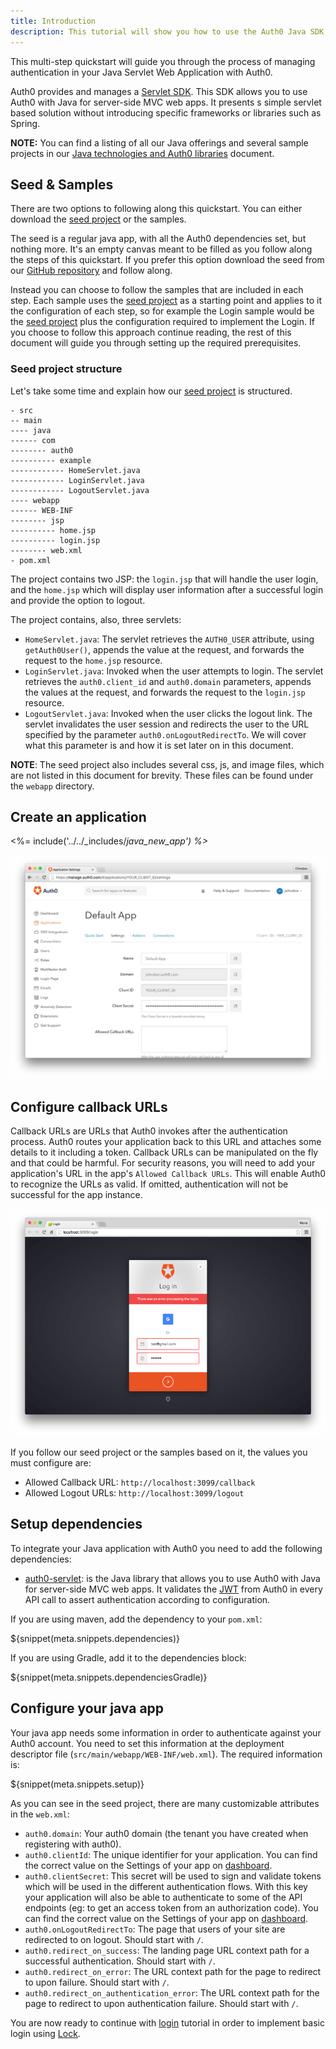 ```yaml
---
title: Introduction
description: This tutorial will show you how to use the Auth0 Java SDK to add authentication and authorization to your web app.
---
```


This multi-step quickstart will guide you through the process of managing authentication in your Java Servlet Web Application with Auth0.

Auth0 provides and manages a [Servlet SDK](https://github.com/auth0/auth0-servlet). This SDK allows you to use Auth0 with Java for server-side MVC web apps. It presents s simple servlet based solution without introducing specific frameworks or libraries such as Spring. 

__NOTE:__ You can find a listing of all our Java offerings and several sample projects in our [Java technologies and Auth0 libraries](/java-overview) document. 


## Seed &amp; Samples

There are two options to following along this quickstart. You can either download the [seed project](https://github.com/auth0-samples/auth0-servlet-sample/tree/master/00-Start) or the samples. 

The seed is a regular java app, with all the Auth0 dependencies set, but nothing more. It's an empty canvas meant to be filled as you follow along the steps of this quickstart. If you prefer this option download the seed from our [GitHub repository](https://github.com/auth0-samples/auth0-servlet-sample/tree/master/00-Start) and follow along.

Instead you can choose to follow the samples that are included in each step. Each sample uses the [seed project](https://github.com/auth0-samples/auth0-servlet-sample/tree/master/00-Start) as a starting point and applies to it the configuration of each step, so for example the Login sample would be the [seed project](https://github.com/auth0-samples/auth0-servlet-sample/tree/master/00-Start) plus the configuration required to implement the Login. If you choose to follow this approach continue reading, the rest of this document will guide you through setting up the required prerequisites.

### Seed project structure

Let's take some time and explain how our [seed project](https://github.com/auth0-samples/auth0-servlet-sample/tree/master/00-Start) is structured. 


```
- src
-- main
---- java
------ com
-------- auth0
---------- example
------------ HomeServlet.java
------------ LoginServlet.java
------------ LogoutServlet.java
---- webapp
------ WEB-INF
-------- jsp
---------- home.jsp
---------- login.jsp
-------- web.xml
- pom.xml
```

The project contains two JSP: the `login.jsp` that will handle the user login, and the `home.jsp` which will display user information after a successful login and provide the option to logout.

The project contains, also, three servlets:
- `HomeServlet.java`: The servlet retrieves the `AUTH0_USER` attribute, using `getAuth0User()`, appends the value at the request, and forwards the request to the `home.jsp` resource.
- `LoginServlet.java`: Invoked when the user attempts to login. The servlet retrieves the `auth0.client_id` and `auth0.domain` parameters, appends the values at the request, and forwards the request to the `login.jsp` resource.
- `LogoutServlet.java`: Invoked when the user clicks the logout link. The servlet invalidates the user session and redirects the user to the URL specified by the parameter `auth0.onLogoutRedirectTo`. We will cover what this parameter is and how it is set later on in this document.

__NOTE__: The seed project also includes several css, js, and image files, which are not listed in this document for brevity. These files can be found under the `webapp` directory.


## Create an application

<%= include('../../_includes/_java_new_app') %>_

![App Dashboard](/media/articles/java/app_dashboard.png)


## Configure callback URLs

Callback URLs are URLs that Auth0 invokes after the authentication process. Auth0 routes your application back to this URL and attaches some details to it including a token. Callback URLs can be manipulated on the fly and that could be harmful. For security reasons, you will need to add your application's URL in the app's `Allowed Callback URLs`. This will enable Auth0 to recognize the URLs as valid. If omitted, authentication will not be successful for the app instance.

![Callback error](/media/articles/java/callback_error.png)

If you follow our seed project or the samples based on it, the values you must configure are:
- Allowed Callback URL: `http://localhost:3099/callback`
- Allowed Logout URLs: `http://localhost:3099/logout`


## Setup dependencies

To integrate your Java application with Auth0 you need to add the following dependencies:

- [auth0-servlet](https://github.com/auth0/auth0-servlet): is the Java library that allows you to use Auth0 with Java for server-side MVC web apps. It validates the [JWT](/jwt) from Auth0 in every API call to assert authentication according to configuration.

If you are using maven, add the dependency to your `pom.xml`:

${snippet(meta.snippets.dependencies)}

If you are using Gradle, add it to the dependencies block:

${snippet(meta.snippets.dependenciesGradle)}


## Configure your java app

Your java app needs some information in order to authenticate against your Auth0 account. You need to set this information at the deployment descriptor file (`src/main/webapp/WEB-INF/web.xml`). The required information is:

${snippet(meta.snippets.setup)}

As you can see in the seed project, there are many customizable attributes in the `web.xml`:

- `auth0.domain`: Your auth0 domain (the tenant you have created when registering with auth0).
- `auth0.clientId`: The unique identifier for your application. You can find the correct value on the Settings of your app on [dashboard](${uiURL}).
- `auth0.clientSecret`: This secret will be used to sign and validate tokens which will be used in the different authentication flows. With this key your application will also be able to authenticate to some of the API endpoints (eg: to get an access token from an authorization code). You can find the correct value on the Settings of your app on [dashboard](${uiURL}).
- `auth0.onLogoutRedirectTo`: The page that users of your site are redirected to on logout. Should start with `/`.
- `auth0.redirect_on_success`: The landing page URL context path for a successful authentication. Should start with `/`.
- `auth0.redirect_on_error`: The URL context path for the page to redirect to upon failure. Should start with `/`.
- `auth0.redirect_on_authentication_error`: The URL context path for the page to redirect to upon authentication failure. Should start with `/`.


You are now ready to continue with [login](/quickstart/webapp/java/01-login) tutorial in order to implement basic login using [Lock](/libraries/lock).
